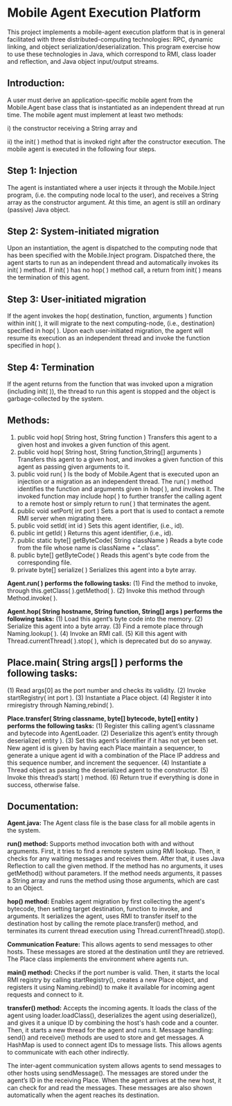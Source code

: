 # Mobile Agent Execution Platform

This project implements a mobile-agent execution platform that is in general facilitated with three distributed-computing technologies: RPC, dynamic linking, and object serialization/deserialization. This program exercise how to use these technologies in Java, which correspond to RMI, class loader and reflection, and Java object input/output streams. 

## Introduction:

A user must derive an application-specific mobile agent from the Mobile.Agent base class that is instantiated as an independent thread at run time. The mobile agent must implement at least two methods: 

i) the constructor receiving a String array and 

ii) the init( ) method that is invoked right after the constructor execution. The mobile agent is executed in the following four steps. 

## Step 1: Injection 

The agent is instantiated where a user injects it through the Mobile.Inject program, (i.e. the computing node local to the user), and receives a String array as the constructor argument. At this time, an agent is still an ordinary (passive) Java object. 

## Step 2: System-initiated migration 

Upon an instantiation, the agent is dispatched to the computing node that has been specified with the Mobile.Inject program. Dispatched there, the agent starts to run as an independent thread and automatically invokes its init( ) method. If init( ) has no hop( ) method call, a return from init( ) means the termination of this agent.  

## Step 3: User-initiated migration 

If the agent invokes the hop( destination, function, arguments ) function within init( ), it will migrate to the next computing-node, (i.e., destination) specified in hop( ). Upon each user-initiated migration, the 
agent will resume its execution as an independent thread and invoke the function specified in hop( ). 

## Step 4: Termination 

If the agent returns from the function that was invoked upon a migration (including init( )), the thread to run this agent is stopped and the object is garbage-collected by the system.

## Methods:

1. public void hop( String host, String function ) Transfers this agent to a given host and invokes a given function of this agent.
2. public void hop( String host, String function,String[] arguments ) Transfers this agent to a given host, and invokes a given function of this agent as passing given arguments to it.
3. public void run( ) Is the body of Mobile.Agent that is executed upon an injection or a migration as an independent thread. The run( ) method identifies the function and arguments given in hop( ), and invokes it. The invoked function may include hop( ) to further transfer the calling agent to a remote host or simply return to run( ) that terminates the agent.
4. public void setPort( int port ) Sets a port that is used to contact a remote RMI server when migrating there.
5. public void setId( int id ) Sets this agent identifier, (i.e., id).
6. public int getId( ) Returns this agent identifier, (i.e., id).
7. public static byte[] getByteCode( String className ) Reads a byte code from the file whose name is className + “.class”.
8. public byte[] getByteCode( ) Reads this agent's byte code from the corresponding file.
9. private byte[] serialize( ) Serializes this agent into a byte array.

**Agent.run( ) performs the following tasks:** 
(1) Find the method to invoke, through this.getClass( ).getMethod( ). 
(2) Invoke this method through Method.invoke( ). 
 
**Agent.hop( String hostname, String function, String[] args ) performs the following tasks:** 
(1) Load this agent’s byte code into the memory. 
(2) Serialize this agent into a byte array. 
(3) Find a remote place through Naming.lookup( ). 
(4) Invoke an RMI call. 
(5) Kill this agent with Thread.currentThread( ).stop( ), which is deprecated but do so anyway.

## Place.main( String args[] ) performs the following tasks: 

(1) Read args[0] as the port number and checks its validity. 
(2) Invoke startRegistry( int port ). 
(3) Instantiate a Place object. 
(4) Register it into rmiregistry through Naming,rebind( ). 
 
**Place.transfer( String classname, byte[] bytecode, byte[] entity ) performs the following tasks:** 
(1) Register this calling agent’s classname and bytecode into AgentLoader. 
(2) Deserialize this agent’s entity through deserialize( entity ). 
(3) Set this agent’s identifier if it has not yet been set. New agent id is given by having each Place maintain a sequencer, to generate a unique 
agent id with a combination of the Place IP address and this sequence number, and increment the sequencer. 
(4) Instantiate a Thread object as passing the deserialized agent to the constructor. 
(5) Invoke this thread’s start( ) method. 
(6) Return true if everything is done in success, otherwise false.  

## Documentation: 

**Agent.java:** The Agent class file is the base class for all mobile agents in the system.

**run() method:** Supports method invocation both with and without arguments. First, it tries to find a remote system using RMI lookup. Then, it checks for any waiting messages and receives them. After that, it uses Java Reflection to call the given method. If the method has no arguments, it uses getMethod() without parameters. If the method needs arguments, it passes a String array and runs the method using those arguments, which are cast to an Object.

**hop() method:** Enables agent migration by first collecting the agent's bytecode, then setting target destination, function to invoke, and arguments. It serializes the agent, uses RMI to transfer itself to the destination host by calling the remote place.transfer() method, and terminates its current thread execution using Thread.currentThread().stop().

**Communication Feature:** This allows agents to send messages to other hosts. These messages are stored at the destination until they are retrieved.
The Place class implements the environment where agents run.

**main() method:** Checks if the port number is valid. Then, it starts the local RMI registry by calling startRegistry(), creates a new Place object, and registers it using Naming.rebind() to make it available for incoming agent requests and connect to it.

**transfer() method:** Accepts the incoming agents. It loads the class of the agent using loader.loadClass(), deserializes the agent using deserialize(), and gives it a unique ID by combining the host's hash code and a counter. Then, it starts a new thread for the agent and runs it.
Message handling: send() and receive() methods are used to store and get messages. A HashMap is used to connect agent IDs to message lists. This allows agents to communicate with each other indirectly.

The inter-agent communication system allows agents to send messages to other hosts using sendMessage(). The messages are stored under the agent’s ID in the receiving Place. When the agent arrives at the new host, it can check for and read the messages. These messages are also shown automatically when the agent reaches its destination.


